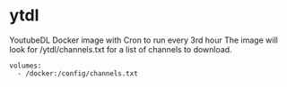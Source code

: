 # ytdl
YoutubeDL Docker image with Cron to run every 3rd hour
The image will look for /ytdl/channels.txt for a list of channels to download.
```
volumes:
  - /docker:/config/channels.txt
```

